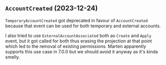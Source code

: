 ## `AccountCreated` (2023-12-24)

`TemporaryAccountCreated` got deprecated in favour of `AccountCreated` because that event can be used for both temporary and external accounts.

I also tried to use `ExternalAccountAssociated` both as `Create` and `Apply` event, but it got called for both thus erasing the projection at that point which led to the removal of existing permissions.
Marten apparently supports this use case in 7.0.0 but we should avoid it anyway as it's kinda smelly.
